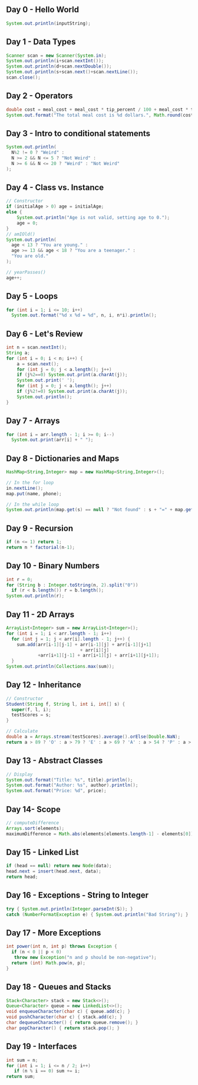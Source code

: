 ## Day 0 - Hello World
```java
System.out.println(inputString);
```

## Day 1 - Data Types
```java
Scanner scan = new Scanner(System.in);
System.out.println(i+scan.nextInt());
System.out.println(d+scan.nextDouble());
System.out.println(s+scan.next()+scan.nextLine());
scan.close();
```

## Day 2 - Operators
```java
double cost = meal_cost + meal_cost * tip_percent / 100 + meal_cost * tax_percent / 100;
System.out.format("The total meal cost is %d dollars.", Math.round(cost));
```

## Day 3 - Intro to conditional statements
```java
System.out.println(
  N%2 != 0 ? "Weird" : 
  N >= 2 && N <= 5 ? "Not Weird" :
  N >= 6 && N <= 20 ? "Weird" : "Not Weird"
);
```

## Day 4 - Class vs. Instance
```java
// Constructor
if (initialAge > 0) age = initialAge;
else {
    System.out.println("Age is not valid, setting age to 0.");
    age = 0;
}
// amIOld()
System.out.println(
  age < 13 ? "You are young." : 
  age >= 13 && age < 18 ? "You are a teenager." :
  "You are old."
);

// yearPasses()
age++;
```

## Day 5 - Loops
```java
for (int i = 1; i <= 10; i++) 
  System.out.format("%d x %d = %d", n, i, n*i).println();
```

## Day 6 - Let's Review
```java
int n = scan.nextInt();
String a;
for (int i = 0; i < n; i++) {
    a = scan.next();
    for (int j = 0; j < a.length(); j++)
    if (j%2==0) System.out.print(a.charAt(j));
    System.out.print(' ');
    for (int j = 0; j < a.length(); j++)
    if (j%2!=0) System.out.print(a.charAt(j));
    System.out.println();
}
```

## Day 7 - Arrays
```java
for (int i = arr.length - 1; i >= 0; i--)
  System.out.print(arr[i] + " ");
```

## Day 8 - Dictionaries and Maps
```java
HashMap<String,Integer> map = new HashMap<String,Integer>();

// In the for loop
in.nextLine();
map.put(name, phone);

// In the while loop
System.out.println(map.get(s) == null ? "Not found" : s + "=" + map.get(s));
```

## Day 9 - Recursion
```java
if (n <= 1) return 1;
return n * factorial(n-1);
```

## Day 10 - Binary Numbers
```java
int r = 0;
for (String b : Integer.toString(n, 2).split("0"))
  if (r < b.length()) r = b.length();
System.out.println(r);
```

## Day 11 - 2D Arrays
```java
ArrayList<Integer> sum = new ArrayList<Integer>();
for (int i = 1; i < arr.length - 1; i++)
  for (int j = 1; j < arr[i].length - 1; j++) {
    sum.add(arr[i-1][j-1] + arr[i-1][j] + arr[i-1][j+1]
                            + arr[i][j]
            +arr[i+1][j-1] + arr[i+1][j] + arr[i+1][j+1]);
  }
System.out.println(Collections.max(sum));
```

## Day 12 - Inheritance
```java
// Constructor
Student(String f, String l, int i, int[] s) {
  super(f, l, i);
  testScores = s;
}

// Calculate
double a = Arrays.stream(testScores).average().orElse(Double.NaN);
return a > 89 ? 'O' : a > 79 ? 'E' : a > 69 ? 'A' : a > 54 ? 'P' : a > 39 ? 'D' : 'T';
```

## Day 13 - Abstract Classes
```java
// Display
System.out.format("Title: %s", title).println();
System.out.format("Author: %s", author).println();
System.out.format("Price: %d", price);
```

## Day 14- Scope
```java
// computeDifference
Arrays.sort(elements);
maximumDifference = Math.abs(elements[elements.length-1] - elements[0]);
```

## Day 15 - Linked List
```java
if (head == null) return new Node(data);
head.next = insert(head.next, data);
return head;
```

## Day 16 - Exceptions - String to Integer
```java
try { System.out.println(Integer.parseInt(S)); }
catch (NumberFormatException e) { System.out.println("Bad String"); }
```

## Day 17 - More Exceptions
```java
int power(int n, int p) throws Exception {
  if (n < 0 || p < 0)
   throw new Exception("n and p should be non-negative");
  return (int) Math.pow(n, p);
}
```

## Day 18 - Queues and Stacks
```java
Stack<Character> stack = new Stack<>();
Queue<Character> queue = new LinkedList<>();
void enqueueCharacter(char c) { queue.add(c); }
void pushCharacter(char c) { stack.add(c); }
char dequeueCharacter() { return queue.remove(); }
char popCharacter() { return stack.pop(); }
```

## Day 19 - Interfaces
```java
int sum = n;
for (int i = 1; i <= n / 2; i++)
   if (n % i == 0) sum += i;
return sum;
```






